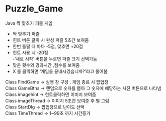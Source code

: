 # Puzzle_Game
Java 짝 맞추기 퍼즐 게임

- 짝 맞추기 퍼즐 
- 힌트 버튼 클릭 시 완성 퍼즐 5초간 보여줌  
- 한번 틀릴 때 마다 -5점, 맞추면 +20점  
- 힌트 사용 시 -20점  
-‘새로 시작’ 버튼을 누르면 퍼즐 크기 선택가능  
- 맞춘 횟수와 경과시간 ,점수를 보여줌  
- X 를 클릭하면 ‘게임을 끝내시겠습니까?’라고 물어봄

Class FindGame -> 실행 창 구성 , 게임 종료 시 팝업창  
Class GameBtns -> 랜덤으로 숫자를 뽑아 그 숫자에 해당하는 사진 버튼으로 나타냄   
Class imagehint -> 힌트클릭하면 이미지 보여줌    
Class imageThread -> 이미지 5초간 보여준 후 별 그림   
Class StartDlg  -> 팝업창으로 난이도 선택   
Class TimeThread -> 1~99초 까지 시간증가
